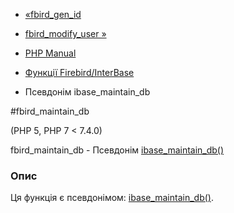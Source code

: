 - [«fbird_gen_id](function.fbird-gen-id.md)
- [fbird_modify_user »](function.fbird-modify-user.md)

- [PHP Manual](index.md)
- [Функції Firebird/InterBase](ref.ibase.md)
- Псевдонім ibase_maintain_db

#fbird_maintain_db

(PHP 5, PHP 7 \< 7.4.0)

fbird_maintain_db - Псевдонім
[ibase_maintain_db()](function.ibase-maintain-db.md)

### Опис

Ця функція є псевдонімом:
[ibase_maintain_db()](function.ibase-maintain-db.md).
